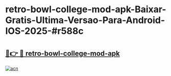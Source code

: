 # retro-bowl-college-mod-apk-Baixar-Gratis-Ultima-Versao-Para-Android-IOS-2025-#r588c

# <h2><a href="https://ainizakaria.my?title=retro-bowl-college-mod-apk&ref=24M">🔗👉 🔴 retro-bowl-college-mod-apk</a></h2>

[![acn](https://github.com/user-attachments/assets/0f9c940e-d8b0-45ae-aac7-cd30a18b3e1c)](https://ainizakaria.my?title=retro-bowl-college-mod-apk&ref=24M)

